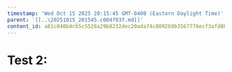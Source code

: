 ```yaml
---
timestamp: 'Wed Oct 15 2025 20:15:45 GMT-0400 (Eastern Daylight Time)'
parent: '[[..\20251015_201545.c004f03f.md]]'
content_id: a81c040b4cb5c5528a29b8232dec20ada74c8092b9b3567776ecf3afd8bc6972
---
```


# Test 2:
